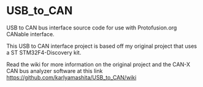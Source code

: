 # USB_to_CAN
USB to CAN bus interface source code for use with Protofusion.org CANable interface.

This USB to CAN interface project is based off my original project that uses a ST STM32F4-Discovery kit. 

Read the wiki for more information on the original project and the CAN-X CAN bus analyzer software at this link https://github.com/karlyamashita/USB_to_CAN/wiki
